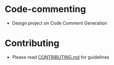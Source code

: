 # Code-commenting
- Design project on Code Comment Generation

# Contributing
- Please read [CONTRIBUTING.md](https://github.com/AetherPrior/Code-commenting/CONTRIBUTING.md) for guidelines

